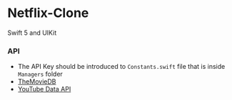 # Netflix-Clone

Swift 5 and UIKit

### API

- The API Key should be introduced to `Constants.swift` file that is inside `Managers` folder
- [TheMovieDB](https://www.themoviedb.org)
- [YouTube Data API](https://console.cloud.google.com/)
